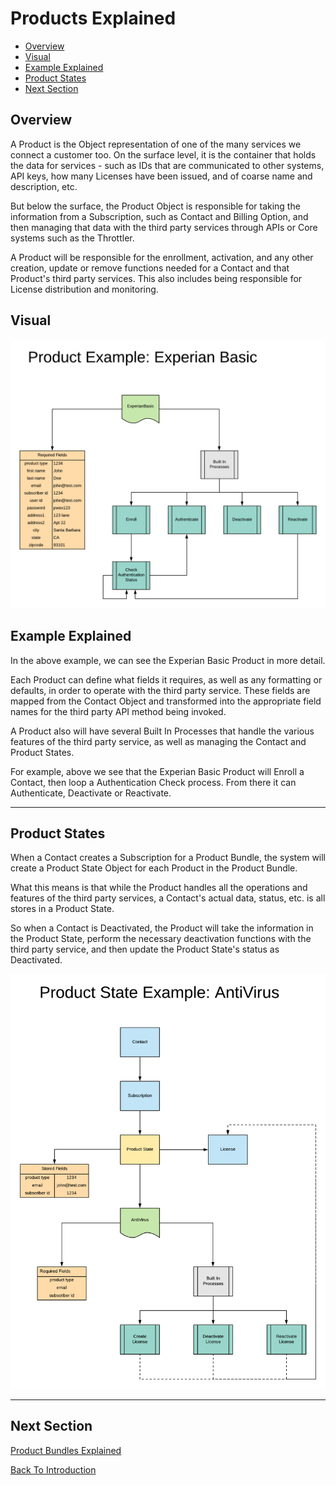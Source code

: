 # Products Explained

 - [Overview](#user-content-overview)
 - [Visual](#user-content-visual)
 - [Example Explained](#user-content-example-explained)
 - [Product States](#user-content-product-states)
 - [Next Section](#user-content-next-section)

## Overview
A Product is the Object representation of one of the many services we connect a customer 
too. On the surface level, it is the container that holds the data for services - such as 
IDs that are communicated to other systems, API keys, how many Licenses have been issued, 
and of coarse name and description, etc.

But below the surface, the Product Object is responsible for taking the information from a
Subscription, such as Contact and Billing Option, and then managing that data with the third
party services through APIs or Core systems such as the Throttler.

A Product will be responsible for the enrollment, activation, and any other creation, update or
remove functions needed for a Contact and that Product's third party services. This also includes
being responsible for License distribution and monitoring.

## Visual

![Product Packages Example](../assets/ProductsExplained.png "Product Packages Example")


## Example Explained
In the above example, we can see the Experian Basic Product in more detail.

Each Product can define what fields it requires, as well as any formatting or defaults, in order 
to operate with the third party service. These fields are mapped from the Contact Object and 
transformed into the appropriate field names for the third party API method being invoked.

A Product also will have several Built In Processes that handle the various features of the third
party service, as well as managing the Contact and Product States. 

For example, above we see that the Experian Basic Product will Enroll a Contact, then loop a 
Authentication Check process. From there it can Authenticate, Deactivate or Reactivate.

---

## Product States
When a Contact creates a Subscription for a Product Bundle, the system will create a Product
State Object for each Product in the Product Bundle. 

What this means is that while the Product handles all the operations and features of the third
party services, a Contact's actual data, status, etc. is all stores in a Product State.

So when a Contact is Deactivated, the Product will take the information in the Product State,
perform the necessary deactivation functions with the third party service, and then update the
Product State's status as Deactivated.

![Product Packages Example](../assets/ProductStatesExplained.png "Product Packages Example")

---

## Next Section

[Product Bundles Explained](ProductBundlesExplained.md)

[Back To Introduction](../Introduction.md)